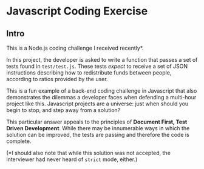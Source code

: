 # Javascript Coding Exercise

## Intro

This is a Node.js coding challenge I received recently*.

In this project, the developer is asked to write a function that passes a set of tests found in `test/test.js`. These tests *expect* to receive a set of JSON instructions describing how to redistribute funds between people, according to ratios provided by the user.

This is a fun example of a back-end coding challenge in Javascript that also demonstrates the dilemmas a developer faces when defending a multi-hour project like this. Javascript projects are a universe: just when should you begin to stop, and step away from a solution?

This particular answer appeals to the principles of **Document First, Test Driven Development**. While there may be innumerable ways in which the solution can be improved, the tests are passing and therefore the code is complete.

(*I should also note that while this solution was not accepted, the interviewer had never heard of `strict` mode, either.)
